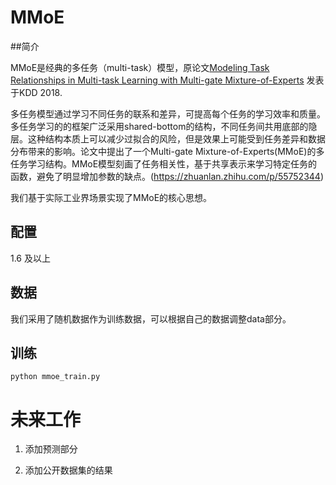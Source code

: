 # MMoE

##简介

MMoE是经典的多任务（multi-task）模型，原论文[Modeling Task Relationships in Multi-task Learning with Multi-gate Mixture-of-Experts](https://www.kdd.org/kdd2018/accepted-papers/view/modeling-task-relationships-in-multi-task-learning-with-multi-gate-mixture-) 发表于KDD 2018.

多任务模型通过学习不同任务的联系和差异，可提高每个任务的学习效率和质量。多任务学习的的框架广泛采用shared-bottom的结构，不同任务间共用底部的隐层。这种结构本质上可以减少过拟合的风险，但是效果上可能受到任务差异和数据分布带来的影响。论文中提出了一个Multi-gate Mixture-of-Experts(MMoE)的多任务学习结构。MMoE模型刻画了任务相关性，基于共享表示来学习特定任务的函数，避免了明显增加参数的缺点。(https://zhuanlan.zhihu.com/p/55752344)

我们基于实际工业界场景实现了MMoE的核心思想。

## 配置
1.6 及以上

## 数据

我们采用了随机数据作为训练数据，可以根据自己的数据调整data部分。

## 训练

```
python mmoe_train.py
```

# 未来工作

1. 添加预测部分

2. 添加公开数据集的结果
